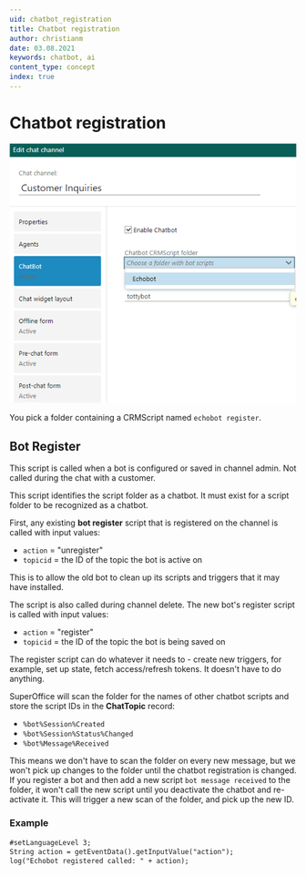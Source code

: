 ```yaml
---
uid: chatbot_registration
title: Chatbot registration
author: christianm
date: 03.08.2021
keywords: chatbot, ai
content_type: concept
index: true
---
```


# Chatbot registration

![Chat channel admin: chatbot tab][img1]

You pick a folder containing a CRMScript named `echobot register`.

## Bot Register

This script is called when a bot is configured or saved in channel admin. Not called during the chat with a customer.

This script identifies the script folder as a chatbot. It must exist for a script folder to be recognized as a chatbot.

First, any existing **bot register** script that is registered on the channel is called with input values:

* `action` = "unregister"
* `topicid` = the ID of the topic the bot is active on

This is to allow the old bot to clean up its scripts and triggers that it may have installed.

The script is also called during channel delete. The new bot's register script is called with input values:

* `action` = "register"
* `topicid` = the ID of the topic the bot is being saved on

The register script can do whatever it needs to - create new triggers, for example, set up state, fetch access/refresh tokens. It doesn't have to do anything.

SuperOffice will scan the folder for the names of other chatbot scripts and store the script IDs in the **ChatTopic** record:

* `%bot%Session%Created`
* `%bot%Session%Status%Changed`
* `%bot%Message%Received`

This means we don't have to scan the folder on every new message, but we won't pick up changes to the folder until the chatbot registration is changed. If you register a bot and then add a new script `bot message received` to the folder, it won't call the new script until you deactivate the chatbot and re-activate it. This will trigger a new scan of the folder, and pick up the new ID.

### Example

```crmscript
#setLanguageLevel 3;
String action = getEventData().getInputValue("action");
log("Echobot registered called: " + action);
```

<!-- Referenced images -->
[img1]: media/chatbot-channel-admin.png
